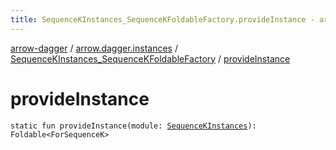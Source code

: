 ```yaml
---
title: SequenceKInstances_SequenceKFoldableFactory.provideInstance - arrow-dagger
---
```


[arrow-dagger](../../index.html) / [arrow.dagger.instances](../index.html) / [SequenceKInstances_SequenceKFoldableFactory](index.html) / [provideInstance](./provide-instance.html)

# provideInstance

`static fun provideInstance(module: `[`SequenceKInstances`](../-sequence-k-instances/index.html)`): Foldable<ForSequenceK>`